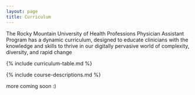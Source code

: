 ```yaml
---
layout: page
title: Curriculum
---
```


<p class="message">
  The Rocky Mountain University of Health Professions Physician Assistant Program has a dynamic curriculum, designed to educate clinicians with the knowledge and skills to thrive in our digitally pervasive world of complexity, diversity, and rapid change
</p>

<!-- throw in disclaimer here (or should this be part of the footnote on every page) -->

{% include curriculum-table.md %}

{% include course-descriptions.md %}

more coming soon :)

